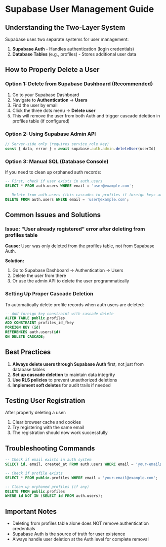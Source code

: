 # Supabase User Management Guide

## Understanding the Two-Layer System

Supabase uses two separate systems for user management:

1. **Supabase Auth** - Handles authentication (login credentials)
2. **Database Tables** (e.g., profiles) - Stores additional user data

## How to Properly Delete a User

### Option 1: Delete from Supabase Dashboard (Recommended)

1. Go to your Supabase Dashboard
2. Navigate to **Authentication** → **Users**
3. Find the user by email
4. Click the three dots menu → **Delete user**
5. This will remove the user from both Auth and trigger cascade deletion in profiles table (if configured)

### Option 2: Using Supabase Admin API

```javascript
// Server-side only (requires service_role key)
const { data, error } = await supabase.auth.admin.deleteUser(userId)
```

### Option 3: Manual SQL (Database Console)

If you need to clean up orphaned auth records:

```sql
-- First, check if user exists in auth.users
SELECT * FROM auth.users WHERE email = 'user@example.com';

-- Delete from auth.users (this cascades to profiles if foreign keys are set up)
DELETE FROM auth.users WHERE email = 'user@example.com';
```

## Common Issues and Solutions

### Issue: "User already registered" error after deleting from profiles table

**Cause:** User was only deleted from the profiles table, not from Supabase Auth.

**Solution:**
1. Go to Supabase Dashboard → Authentication → Users
2. Delete the user from there
3. Or use the admin API to delete the user programmatically

### Setting Up Proper Cascade Deletion

To automatically delete profile records when auth users are deleted:

```sql
-- Add foreign key constraint with cascade delete
ALTER TABLE public.profiles
ADD CONSTRAINT profiles_id_fkey 
FOREIGN KEY (id) 
REFERENCES auth.users(id) 
ON DELETE CASCADE;
```

## Best Practices

1. **Always delete users through Supabase Auth** first, not just from database tables
2. **Set up cascade deletion** to maintain data integrity
3. **Use RLS policies** to prevent unauthorized deletions
4. **Implement soft deletes** for audit trails if needed

## Testing User Registration

After properly deleting a user:

1. Clear browser cache and cookies
2. Try registering with the same email
3. The registration should now work successfully

## Troubleshooting Commands

```sql
-- Check if email exists in auth system
SELECT id, email, created_at FROM auth.users WHERE email = 'your-email@example.com';

-- Check if profile exists
SELECT * FROM public.profiles WHERE email = 'your-email@example.com';

-- Clean up orphaned profiles (if any)
DELETE FROM public.profiles 
WHERE id NOT IN (SELECT id FROM auth.users);
```

## Important Notes

- Deleting from profiles table alone does NOT remove authentication credentials
- Supabase Auth is the source of truth for user existence
- Always handle user deletion at the Auth level for complete removal